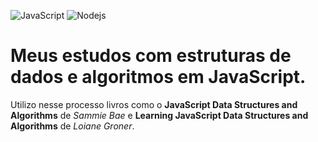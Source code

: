 ![JavaScript](https://img.shields.io/badge/-JavaScript-black?style=flat-square&logo=javascript) ![Nodejs](https://img.shields.io/badge/-Nodejs-339933?style=flat-square&logo=Node.js&logoColor=white)

# Meus estudos com estruturas de dados e algoritmos em JavaScript.

Utilizo nesse processo livros como o **JavaScript Data Structures and Algorithms** de _Sammie Bae_ e **Learning JavaScript Data Structures and Algorithms** de _Loiane Groner_.

#
